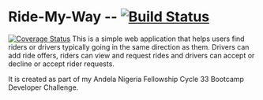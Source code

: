 # Ride-My-Way -- [![Build Status](https://travis-ci.org/IyiKuyoro/Ride-My-Way.svg?branch=API)](https://travis-ci.org/IyiKuyoro/Ride-My-Way)
[![Coverage Status](https://coveralls.io/repos/github/IyiKuyoro/Ride-My-Way/badge.svg?branch=API)](https://coveralls.io/github/IyiKuyoro/Ride-My-Way?branch=API)
This is a simple web application that helps users find riders or drivers typically going in the same direction as them.
Drivers can add ride offers, riders can view and request rides and drivers can accept or decline or accept rider requests.

It is created as part of my Andela Nigeria Fellowship Cycle 33 Bootcamp Developer Challenge.
